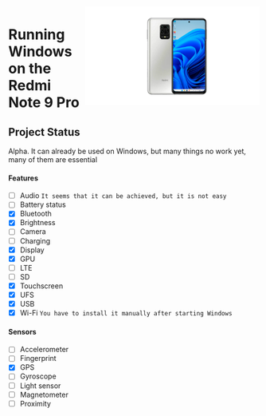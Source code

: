 <img align="right" src="https://github.com/Rubanoxd/Port-Windows-11-redmi-note-9_pro/blob/main/Miatoll.png" width="350" alt="Windows 11 Running On A Redmi Note 9 Pro">


# Running Windows on the Redmi Note 9 Pro

## Project Status

Alpha. It can already be used on Windows, but many things no work yet, many of them are essential

#### Features

- [ ] Audio ```It seems that it can be achieved, but it is not easy```
- [ ] Battery status
- [x] Bluetooth 
- [X] Brightness
- [ ] Camera
- [ ] Charging 
- [x] Display
- [x] GPU
- [ ] LTE 
- [ ] SD 
- [X] Touchscreen
- [x] UFS
- [x] USB
- [x] Wi-Fi ```You have to install it manually after starting Windows```

#### Sensors
- [ ] Accelerometer
- [ ] Fingerprint
- [x] GPS
- [ ] Gyroscope
- [ ] Light sensor
- [ ] Magnetometer
- [ ] Proximity
